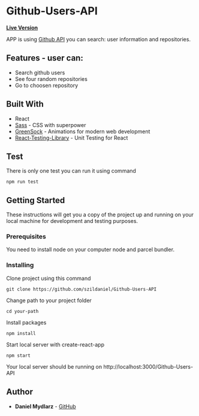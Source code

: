 # Github-Users-API
 **[Live Version](https://szildaniel.github.io/Github-Users-API)**

APP is using [Github API](https://developer.github.com/v3/) you can search: user information and repositories. 

## Features - user can:

- Search github users
- See four random repositories
- Go to choosen repository

## Built With
* React
* [Sass](https://sass-lang.com/) - CSS with superpower
* [GreenSock](https://greensock.com/gsap/) - Animations for modern web development
* [React-Testing-Library](https://testing-library.com/docs/intro) - Unit Testing for React

## Test

There is only one test you can run it using command

```
npm run test
```


## Getting Started

These instructions will get you a copy of the project up and running on your local machine for development and testing purposes. 

### Prerequisites

You need to install node on your computer node and parcel bundler.


### Installing


Clone project using this command

```
git clone https://github.com/szildaniel/Github-Users-API
```
Change path to your project folder

```
cd your-path
```
Install packages

```
npm install
```
Start local server with create-react-app
```
npm start
```


Your local server should be running on http://localhost:3000/Github-Users-API


## Author

* **Daniel Mydlarz**  - [GitHub](https://github.com/szildaniel)
